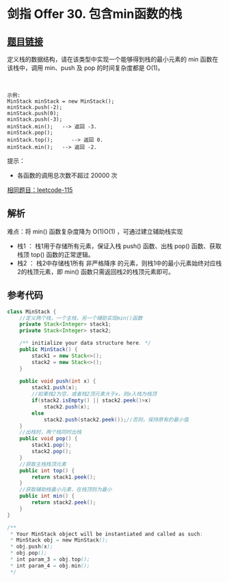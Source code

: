 # 剑指 Offer 30. 包含min函数的栈

## [题目链接](https://leetcode-cn.com/problems/bao-han-minhan-shu-de-zhan-lcof/)
定义栈的数据结构，请在该类型中实现一个能够得到栈的最小元素的 min 函数在该栈中，调用 min、push 及 pop 的时间复杂度都是 O(1)。

 
```
示例:
MinStack minStack = new MinStack();
minStack.push(-2);
minStack.push(0);
minStack.push(-3);
minStack.min();   --> 返回 -3.
minStack.pop();
minStack.top();      --> 返回 0.
minStack.min();   --> 返回 -2.
```

提示：
- 各函数的调用总次数不超过 20000 次

[相同题目：leetcode-115](https://leetcode-cn.com/problems/min-stack/)


## 解析
难点：将 min() 函数复杂度降为 O(1)O(1) ，可通过建立辅助栈实现
- 栈1 ： 栈1用于存储所有元素，保证入栈 push() 函数、出栈 pop() 函数、获取栈顶 top() 函数的正常逻辑。
- 栈2 ： 栈2中存储栈1所有 非严格降序 的元素，则栈1中的最小元素始终对应栈2的栈顶元素，即 min() 函数只需返回栈2的栈顶元素即可。




## 参考代码
```Java
class MinStack {
    //定义两个栈，一个主栈，另一个辅助实现min()函数
    private Stack<Integer> stack1;
    private Stack<Integer> stack2;

    /** initialize your data structure here. */
    public MinStack() {
        stack1 = new Stack<>();
        stack2 = new Stack<>();
    }
    
    public void push(int x) {
        stack1.push(x);
        //如果栈2为空，或者栈2顶元素大于x，则x入栈为栈顶
        if(stack2.isEmpty() || stack2.peek()>x)
            stack2.push(x);
        else
            stack2.push(stack2.peek());//否则，保持原有的最小值
    }
    //出栈时，两个栈同时出栈
    public void pop() {
        stack1.pop();
        stack2.pop();
    }
    //获取主栈栈顶元素
    public int top() {
        return stack1.peek();
    }
    //获取辅助栈最小元素，在栈顶则为最小
    public int min() {
        return stack2.peek();
    }
}

/**
 * Your MinStack object will be instantiated and called as such:
 * MinStack obj = new MinStack();
 * obj.push(x);
 * obj.pop();
 * int param_3 = obj.top();
 * int param_4 = obj.min();
 */
```